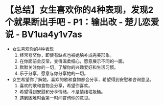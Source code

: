 # 【总结】女生喜欢你的4种表现，发现2个就果断出手吧 - P1：输出改 - 楚儿恋爱说 - BV1ua4y1v7as

-   女生喜欢你的4种表现
    1.  经常夸奖你，即使有缺点也被她脑补成完美形象。
    2.  在你面前会反常，变得温柔细心，愿意展示不同的一面。
    3.  默默关注你的一切，了解你的兴趣爱好和生活习惯。
    4.  乐于分享，愿意与你分享她的一切。
-   女生希望你了解她，喜欢的歌和食物都会分享，希望得到安慰和咨询意见。
    1.  喜欢的歌和食物会分享，希望你喜欢。
    2.  希望得到安慰和分享情绪，不是情绪垃圾桶。
    3.  遇到困难时会第一时间咨询你的意见。